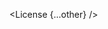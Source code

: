 <script lang="ts">
  import { License } from 'svelte-shields'
  import type { LicensePropsType } from 'svelte-shields';

  const other: LicensePropsType = {
    source: 'github',
    user: 'shinokada',
    repo: 'svelte-shields',
    logo: 'svelte',
    label: 'Svelte Shields',
    cacheSeconds: '86400',
  }

</script>



<License {...other} />
